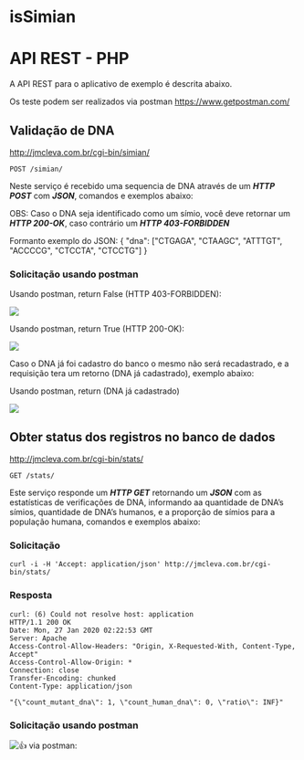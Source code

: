 # isSimian

# API REST - PHP

A API REST para o aplicativo de exemplo é descrita abaixo.

Os teste podem ser realizados via postman <a>https://www.getpostman.com/</a>


## Validação de DNA 

http://jmcleva.com.br/cgi-bin/simian/
```
POST /simian/
```

Neste serviço é recebido uma sequencia de DNA através de um <i><b>HTTP POST</b></i> com <i><b>JSON</b></i>, comandos e exemplos abaixo:

OBS: Caso o DNA seja identificado como um símio, você deve retornar um <i><b>HTTP 200-OK</b></i>, caso contrário um <i><b>HTTP 403-FORBIDDEN</b></i>

Formanto exemplo do JSON:
{
"dna": ["CTGAGA", "CTAAGC", "ATTTGT", "ACCCCG", "CTCCTA", "CTCCTG"]
}

### Solicitação usando postman

Usando postman, return False (HTTP 403-FORBIDDEN):

![](https://i.ibb.co/f9jc0mG/2.png)


Usando postman, return True (HTTP 200-OK):

![](https://i.ibb.co/8BSB3Rc/23.png)

Caso o DNA já foi cadastro do banco o mesmo não será recadastrado, e a requisição tera um retorno (DNA já cadastrado), exemplo abaixo:


Usando postman, return (DNA já cadastrado)

![](https://i.ibb.co/b3zjqbC/sdfasdf.png)


## Obter status dos registros no banco de dados

http://jmcleva.com.br/cgi-bin/stats/
```
GET /stats/
```

Este serviço responde um <i><b>HTTP GET</b></i> retornando um <i><b>JSON</b></i> com as estatísticas de verificações de DNA, informando aa quantidade de DNA’s símios, quantidade de DNA’s humanos, e a proporção de símios para a população humana, comandos e exemplos abaixo:

### Solicitação
```
curl -i -H 'Accept: application/json' http://jmcleva.com.br/cgi-bin/stats/
```
### Resposta
```
curl: (6) Could not resolve host: application
HTTP/1.1 200 OK
Date: Mon, 27 Jan 2020 02:22:53 GMT
Server: Apache
Access-Control-Allow-Headers: "Origin, X-Requested-With, Content-Type, Accept"
Access-Control-Allow-Origin: *
Connection: close
Transfer-Encoding: chunked
Content-Type: application/json

"{\"count_mutant_dna\": 1, \"count_human_dna\": 0, \"ratio\": INF}"
```

### Solicitação usando postman

![:+1: via postman:](https://i.ibb.co/sVJ32F2/Sem-t-tulo.png)
